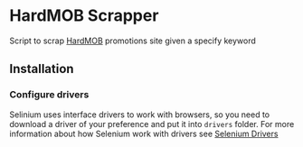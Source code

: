 # HardMOB Scrapper
Script to scrap [HardMOB](https://www.hardmob.com.br/forums/407-Promocoes) promotions site given a specify keyword

## Installation

### Configure drivers
Selinium uses interface drivers to work with browsers, so you need to download a driver of your preference and put it into ```drivers``` folder.
For more information about how Selenium work with drivers see [Selenium Drivers](https://selenium-python.readthedocs.io/installation.html#drivers)

